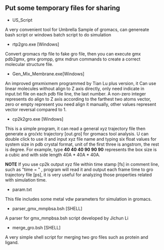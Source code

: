 ## Put some temporary files for sharing

* US_Script

A very convenient tool for Umbrella Sample of gromacs, can genereate bash script or windows batch script to do simulation

* rtp2gro.exe [Windows]

Convert gromacs rtp file to fake gro file, then you can execute gmx pdb2gmx, gmx grompp, gmx mdrun commands to create a correct molecular structure file.

* Gen_Mix_Membrane.exe[Windows]

An improved gmxmixmem programmed by Tian Lu plus version, it Can use linear molecules without align to Z axis directly, only need indicate in input.txt file on each pdb file line, the last number.  A non-zero integer represents do align to Z axis according to the farthest two atoms vector, zero or 
empty represent you need align it manually, other values represent vector reversal compared to 1.


* cp2k2gro.exe [Windows]

This is a simple program, it can read a general xyz trajectory file then generate a gro/xtc trajectory [out.gro] for gromacs tool analysis.
U can double click to use it and input xyz file name and typing six float values for system size in pdb crystal format, unit of the first three is angstrom, the rest is degree. For example, type **40 40 40 90 90 90** represents the box size is a cubic and with side length 40A * 40A * 40A.


__NOTE__ If you use cp2k output xyz file within time stamp [fs] in comment line, such as "time = " , program will read it and output each frame time to gro trajectory file [ps], it is very useful for analyzing those properties related with simulation time.

* param.txt 

This file includes some metal vdw parameters for simulation in gromacs.

* parser_gmx_mmpbsa.bsh [SHELL]

A parser for gmx_mmpbsa.bsh script developed by Jichun Li

* merge_gro.bsh [SHELL]

A very simple shell script for merging two gro files such as protein and ligand.

